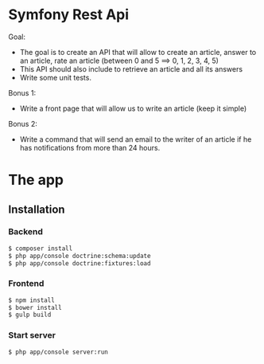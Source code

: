 Symfony Rest Api
=====================

Goal: 

 - The goal is to create an API that will allow to create an article, answer to an article, rate an article (between 0 and 5 ==> 0, 1, 2, 3, 4, 5)
 - This API should also include to retrieve an article and all its answers
 - Write some unit tests.

Bonus 1:

 - Write a front page that will allow us to write an article (keep it simple)

Bonus 2:

 - Write a command that will send an email to the writer of an article if he has notifications from more than 24 hours.


The app
=====================

## Installation

### Backend

```sh
$ composer install
$ php app/console doctrine:schema:update
$ php app/console doctrine:fixtures:load
```
### Frontend

```sh
$ npm install
$ bower install
$ gulp build
```

### Start server

```sh
$ php app/console server:run
```
